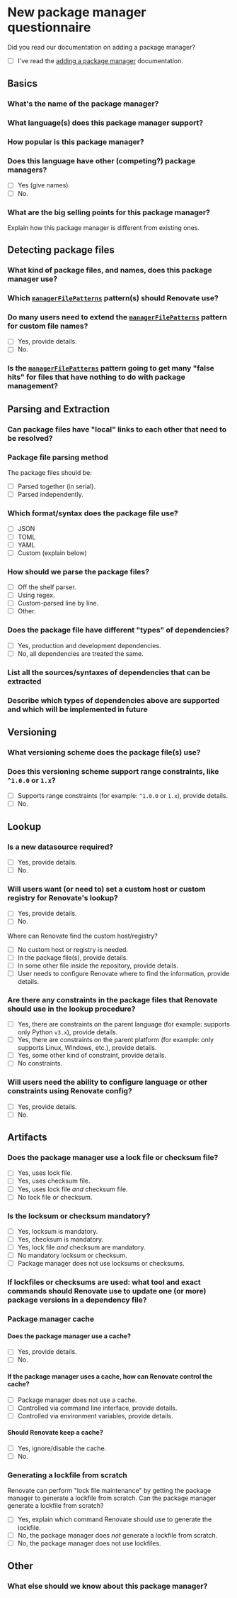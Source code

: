 # New package manager questionnaire

Did you read our documentation on adding a package manager?

- [ ] I've read the [adding a package manager](adding-a-package-manager.md) documentation.

## Basics

### What's the name of the package manager?

### What language(s) does this package manager support?

### How popular is this package manager?

### Does this language have other (competing?) package managers?

- [ ] Yes (give names).
- [ ] No.

### What are the big selling points for this package manager?

Explain how this package manager is different from existing ones.

## Detecting package files

### What kind of package files, and names, does this package manager use?

### Which [`managerFilePatterns`](../usage/configuration-options.md#managerfilepatterns) pattern(s) should Renovate use?

### Do many users need to extend the [`managerFilePatterns`](../usage/configuration-options.md#managerfilepatterns) pattern for custom file names?

- [ ] Yes, provide details.
- [ ] No.

### Is the [`managerFilePatterns`](../usage/configuration-options.md#managerfilepatterns) pattern going to get many "false hits" for files that have nothing to do with package management?

## Parsing and Extraction

### Can package files have "local" links to each other that need to be resolved?

### Package file parsing method

The package files should be:

- [ ] Parsed together (in serial).
- [ ] Parsed independently.

### Which format/syntax does the package file use?

- [ ] JSON
- [ ] TOML
- [ ] YAML
- [ ] Custom (explain below)

### How should we parse the package files?

- [ ] Off the shelf parser.
- [ ] Using regex.
- [ ] Custom-parsed line by line.
- [ ] Other.

### Does the package file have different "types" of dependencies?

- [ ] Yes, production and development dependencies.
- [ ] No, all dependencies are treated the same.

### List all the sources/syntaxes of dependencies that can be extracted

### Describe which types of dependencies above are supported and which will be implemented in future

## Versioning

### What versioning scheme does the package file(s) use?

### Does this versioning scheme support range constraints, like `^1.0.0` or `1.x`?

- [ ] Supports range constraints (for example: `^1.0.0` or `1.x`), provide details.
- [ ] No.

## Lookup

### Is a new datasource required?

- [ ] Yes, provide details.
- [ ] No.

### Will users want (or need to) set a custom host or custom registry for Renovate's lookup?

- [ ] Yes, provide details.
- [ ] No.

Where can Renovate find the custom host/registry?

- [ ] No custom host or registry is needed.
- [ ] In the package file(s), provide details.
- [ ] In some other file inside the repository, provide details.
- [ ] User needs to configure Renovate where to find the information, provide details.

### Are there any constraints in the package files that Renovate should use in the lookup procedure?

- [ ] Yes, there are constraints on the parent language (for example: supports only Python `v3.x`), provide details.
- [ ] Yes, there are constraints on the parent platform (for example: only supports Linux, Windows, etc.), provide details.
- [ ] Yes, some other kind of constraint, provide details.
- [ ] No constraints.

### Will users need the ability to configure language or other constraints using Renovate config?

- [ ] Yes, provide details.
- [ ] No.

## Artifacts

### Does the package manager use a lock file or checksum file?

- [ ] Yes, uses lock file.
- [ ] Yes, uses checksum file.
- [ ] Yes, uses lock file _and_ checksum file.
- [ ] No lock file or checksum.

### Is the locksum or checksum mandatory?

- [ ] Yes, locksum is mandatory.
- [ ] Yes, checksum is mandatory.
- [ ] Yes, lock file _and_ checksum are mandatory.
- [ ] No mandatory locksum or checksum.
- [ ] Package manager does not use locksums or checksums.

### If lockfiles or checksums are used: what tool and exact commands should Renovate use to update one (or more) package versions in a dependency file?

### Package manager cache

#### Does the package manager use a cache?

- [ ] Yes, provide details.
- [ ] No.

#### If the package manager uses a cache, how can Renovate control the cache?

- [ ] Package manager does not use a cache.
- [ ] Controlled via command line interface, provide details.
- [ ] Controlled via environment variables, provide details.

#### Should Renovate keep a cache?

- [ ] Yes, ignore/disable the cache.
- [ ] No.

### Generating a lockfile from scratch

Renovate can perform "lock file maintenance" by getting the package manager to generate a lockfile from scratch.
Can the package manager generate a lockfile from scratch?

- [ ] Yes, explain which command Renovate should use to generate the lockfile.
- [ ] No, the package manager does _not_ generate a lockfile from scratch.
- [ ] No, the package manager does not use lockfiles.

## Other

### What else should we know about this package manager?
